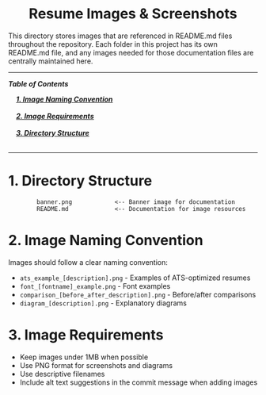 <h1 align="center">Resume Images & Screenshots</h1>

This directory stores images that are referenced in README.md files throughout the repository. Each folder in this project has its own README.md file, and any images needed for those documentation files are centrally maintained here.

---

***Table of Contents***

<div>
  &nbsp;&nbsp;&nbsp;&nbsp;<a href="#1-image-naming-convention"><i><b>1. Image Naming Convention</b></i></a>
</div>
&nbsp;

<div>
  &nbsp;&nbsp;&nbsp;&nbsp;<a href="#2-image-requirements"><i><b>2. Image Requirements</b></i></a>
</div>
&nbsp;

<div>
  &nbsp;&nbsp;&nbsp;&nbsp;<a href="#3-directory-structure"><i><b>3. Directory Structure</b></i></a>
</div>
&nbsp;

---

# 1. Directory Structure

```Folder PATH listing
        banner.png            <-- Banner image for documentation
        README.md             <-- Documentation for image resources
```

# 2. Image Naming Convention

Images should follow a clear naming convention:
- `ats_example_[description].png` - Examples of ATS-optimized resumes
- `font_[fontname]_example.png` - Font examples
- `comparison_[before_after_description].png` - Before/after comparisons
- `diagram_[description].png` - Explanatory diagrams

# 3. Image Requirements

- Keep images under 1MB when possible
- Use PNG format for screenshots and diagrams
- Use descriptive filenames
- Include alt text suggestions in the commit message when adding images




